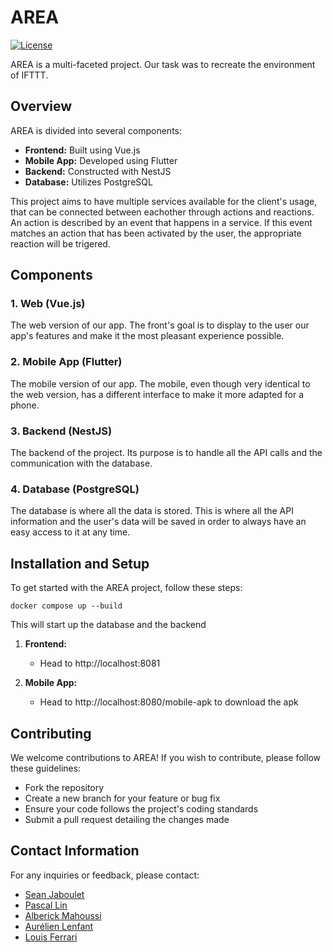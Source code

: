 # AREA
[![License](https://img.shields.io/badge/license-MIT-blue.svg?style=flat-square)](LICENSE.txt)

AREA is a multi-faceted project. Our task was to recreate the environment of IFTTT.

## Overview

AREA is divided into several components:

- **Frontend:** Built using Vue.js
- **Mobile App:** Developed using Flutter
- **Backend:** Constructed with NestJS
- **Database:** Utilizes PostgreSQL

This project aims to have multiple services available for the client's usage, that can be connected between eachother through actions and reactions. An action is described by an event that happens in a service. If this event matches an action that has been activated by the user, the appropriate reaction will be trigered.

## Components

### 1. Web (Vue.js)

The web version of our app. The front's goal is to display to the user our app's features and make it the most pleasant experience possible.

### 2. Mobile App (Flutter)

The mobile version of our app. The mobile, even though very identical to the web version, has a different interface to make it more adapted for a phone.

### 3. Backend (NestJS)

The backend of the project. Its purpose is to handle all the API calls and the communication with the database.

### 4. Database (PostgreSQL)

The database is where all the data is stored. This is where all the API information and the user's data will be saved in order to always have an easy access to it at any time.

## Installation and Setup

To get started with the AREA project, follow these steps:

```
docker compose up --build
```
This will start up the database and the backend

1. **Frontend:**
   - Head to http://localhost:8081

2. **Mobile App:**
   - Head to http://localhost:8080/mobile-apk to download the apk

## Contributing

We welcome contributions to AREA! If you wish to contribute, please follow these guidelines:
- Fork the repository
- Create a new branch for your feature or bug fix
- Ensure your code follows the project's coding standards
- Submit a pull request detailing the changes made

## Contact Information

For any inquiries or feedback, please contact:
- [Sean Jaboulet](mailto:sean@example.com)
- [Pascal Lin](mailto:pascal@example.com)
- [Alberick Mahoussi](mailto:alberick@example.com)
- [Aurélien Lenfant](mailto:aurelien@example.com)
- [Louis Ferrari](mailto:louis@example.com)
